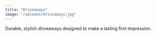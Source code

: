 ```yaml
---
title: "Driveaways"
image: "/uploads/driveaways.jpg"
---
```


Durable, stylish driveaways designed to make a lasting first impression.
